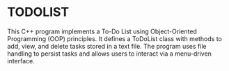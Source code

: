 # TODOLIST
This C++ program implements a To-Do List using Object-Oriented Programming (OOP) principles. It defines a ToDoList class with methods to add, view, and delete tasks stored in a text file. The program uses file handling to persist tasks and allows users to interact via a menu-driven interface.
